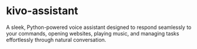 # kivo-assistant
A sleek, Python-powered voice assistant designed to respond seamlessly to your commands, opening websites, playing music, and managing tasks effortlessly through natural conversation.  
